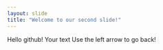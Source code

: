 ```yaml
---
layout: slide
title: "Welcome to our second slide!"
---
```


Hello github!
Your text
Use the left arrow to go back!
